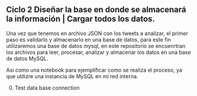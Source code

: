 ## Ciclo 2 Diseñar la base en donde se almacenará la información | Cargar todos los datos.

Una vez que tenemos en archivo JSON con los tweets a analizar, el primer paso es validarlo y almacenarlo en una base de datos, para este fin utilizaremos una base de datos mysql, en este repositorio se encuenrtran los archivos para leer, procesar, analizar y almacenar los datos en una base de datos MySQL.

Asi como una notebook para ejemplificar como se realiza el proceso, ya que utilizre una instancia de MySQL en mi red interna.

0. Test data base connection
